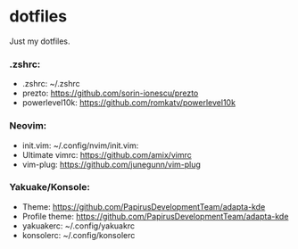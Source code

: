 # dotfiles
Just my dotfiles.

### .zshrc:
- .zshrc: ~/.zshrc
- prezto: https://github.com/sorin-ionescu/prezto
- powerlevel10k: https://github.com/romkatv/powerlevel10k

### Neovim:
- init.vim: ~/.config/nvim/init.vim:
- Ultimate vimrc: https://github.com/amix/vimrc
- vim-plug: https://github.com/junegunn/vim-plug

### Yakuake/Konsole:
- Theme: https://github.com/PapirusDevelopmentTeam/adapta-kde
- Profile theme: https://github.com/PapirusDevelopmentTeam/adapta-kde
- yakuakerc: ~/.config/yakuakrc
- konsolerc: ~/.config/konsolerc